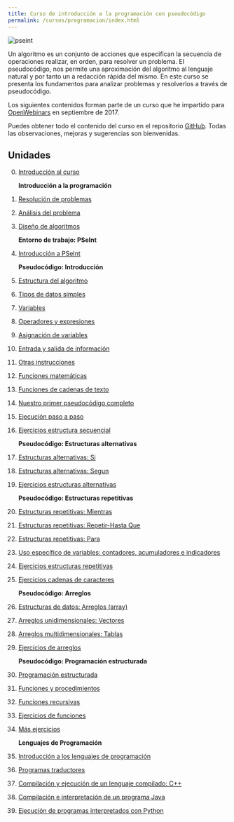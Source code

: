```yaml
---
title: Curso de introducción a la programación con pseudocódigo
permalink: /cursos/programacion/index.html
---
```


![pseint](img/pseint.png)

Un algoritmo es un conjunto de acciones que especifican la secuencia de operaciones realizar, en orden, para resolver un problema. El pseudocódigo, nos permite una aproximación del algoritmo al lenguaje natural y por tanto un a redacción rápida del mismo. En este curso se presenta los fundamentos para analizar problemas y resolverlos a través de pseudocódigo.

Los siguientes contenidos forman parte de un curso que he impartido para [OpenWebinars](https://openwebinars.net/cursos/introduccion-programacion/) en septiembre de 2017.

Puedes obtener todo el contenido del curso en el repositorio [GitHub](https://github.com/josedom24/curso_programacion).
Todas las observaciones, mejoras y sugerencias son bienvenidas.

## Unidades

0. [Introducción al curso](curso/u0/u0.pdf)

    **Introducción a la programación**

1. [Resolución de problemas](curso/u01)
2. [Análisis del problema](curso/u02)
3. [Diseño de algoritmos](curso/u03)

    **Entorno de trabajo: PSeInt**

4. [Introducción a PSeInt](curso/u04)

    **Pseudocódigo: Introducción**

5. [Estructura del algoritmo](curso/u05)
6. [Tipos de datos simples](curso/u06)
7. [Variables](curso/u07)
8. [Operadores y expresiones](curso/u08)
9. [Asignación de variables](curso/u09)
10. [Entrada y salida de información](curso/u10)
11. [Otras instrucciones](curso/u11)
12. [Funciones matemáticas](curso/u12)
13. [Funciones de cadenas de texto](curso/u13)
14. [Nuestro primer pseudocódigo completo](curso/u14)
15. [Ejecución paso a paso](curso/u15)
16. [Ejercicios estructura secuencial](curso/u16)

    **Pseudocódigo: Estructuras alternativas**

17. [Estructuras alternativas: Si](curso/u17)
18. [Estructuras alternativas: Segun](curso/u18)
19. [Ejercicios estructuras alternativas](curso/u19)

    **Pseudocódigo: Estructuras repetitivas**

20. [Estructuras repetitivas: Mientras](curso/u20)
21. [Estructuras repetitivas: Repetir-Hasta Que](curso/u21)
22. [Estructuras repetitivas: Para](curso/u22)
23. [Uso específico de variables: contadores, acumuladores e indicadores](curso/u23)
24. [Ejercicios estructuras repetitivas](curso/u24)
25. [Ejercicios cadenas de caracteres](curso/u25)

    **Pseudocódigo: Arreglos**

26. [Estructuras de datos: Arreglos (array)](curso/u26)
27. [Arreglos unidimensionales: Vectores](curso/u27)
28. [Arreglos multidimensionales: Tablas](curso/u28)
29. [Ejercicios de arreglos](curso/u29)

    **Pseudocódigo: Programación estructurada**

30. [Programación estructurada](curso/u30)
31. [Funciones y procedimientos](curso/u31)
32. [Funciones recursivas](curso/u32)
33. [Ejercicios de funciones](curso/u33)
34. [Más ejercicios](curso/u34)

    **Lenguajes de Programación**

35. [Introducción a los lenguajes de programación](curso/u35)
36. [Programas traductores](curso/u36)
37. [Compilación y ejecución de un lenguaje compilado: C++](curso/u37)
38. [Compilación e interpretación de un programa Java](curso/u38)
39. [Ejecución de programas interpretados con Python](curso/u39)
